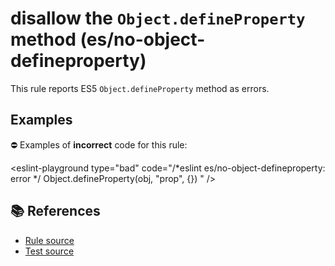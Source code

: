 # disallow the `Object.defineProperty` method (es/no-object-defineproperty)

This rule reports ES5 `Object.defineProperty` method as errors.

## Examples

⛔ Examples of **incorrect** code for this rule:

<eslint-playground type="bad" code="/*eslint es/no-object-defineproperty: error */
Object.defineProperty(obj, "prop", {})
" />

## 📚 References

- [Rule source](https://github.com/mysticatea/eslint-plugin-es/blob/v3.0.1/lib/rules/no-object-defineproperty.js)
- [Test source](https://github.com/mysticatea/eslint-plugin-es/blob/v3.0.1/tests/lib/rules/no-object-defineproperty.js)
